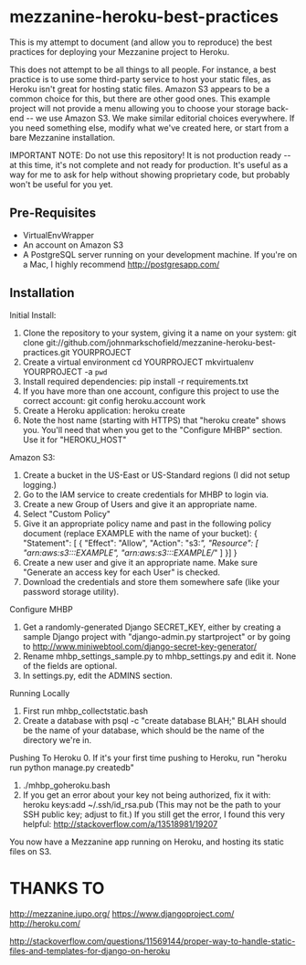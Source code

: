 mezzanine-heroku-best-practices
===============================

This is my attempt to document (and allow you to reproduce) the best practices for deploying your Mezzanine project to Heroku.

This does not attempt to be all things to all people. For instance, a best practice is to use some third-party service to host your static files, as Heroku isn't great for hosting static files. Amazon S3 appears to be a common choice for this, but there are other good ones. This example project will not provide a menu allowing you to choose your storage back-end -- we use Amazon S3. We make similar editorial choices everywhere. If you need something else, modify what we've created here, or start from a bare Mezzanine installation.



IMPORTANT NOTE:
Do not use this repository! It is not production ready -- at this time, it's not complete and not ready for production. It's useful as a way for me to ask for help without showing proprietary code, but probably won't be useful for you yet.


Pre-Requisites
--------------
* VirtualEnvWrapper
* An account on Amazon S3
* A PostgreSQL server running on your development machine. If you're on a Mac, I highly recommend http://postgresapp.com/



Installation
------------

Initial Install:
1. Clone the repository to your system, giving it a name on your system:
  git clone git://github.com/johnmarkschofield/mezzanine-heroku-best-practices.git YOURPROJECT
2. Create a virtual environment
  cd YOURPROJECT
  mkvirtualenv YOURPROJECT -a `pwd`
3. Install required dependencies:
  pip install -r requirements.txt
4. If you have more than one account, configure this project to use the correct account:
  git config heroku.account work
5. Create a Heroku application:
  heroku create
6. Note the host name (starting with HTTPS) that "heroku create" shows you. You'll need that when you get to the "Configure MHBP" section. Use it for "HEROKU_HOST"


Amazon S3:
1. Create a bucket in the US-East or US-Standard regions (I did not setup logging.)
2. Go to the IAM service to create credentials for MHBP to login via.
3. Create a new Group of Users and give it an appropriate name.
4. Select "Custom Policy"
5. Give it an appropriate policy name and past in the following policy document (replace EXAMPLE with the name of your bucket):
{
  "Statement": [ {
      "Effect": "Allow",
      "Action": "s3:*",
      "Resource": [
        "arn:aws:s3:::EXAMPLE",
        "arn:aws:s3:::EXAMPLE/*"
      ]
    }]
}
6. Create a new user and give it an appropriate name. Make sure "Generate an access key for each User" is checked.
7. Download the credentials and store them somewhere safe (like your password storage utility).

Configure MHBP
1. Get a randomly-generated Django SECRET_KEY, either by creating a sample Django project with "django-admin.py startproject" or by going to http://www.miniwebtool.com/django-secret-key-generator/
2. Rename mhbp_settings_sample.py to mhbp_settings.py and edit it. None of the fields are optional.
3. In settings.py, edit the ADMINS section.


Running Locally
1. First run mhbp_collectstatic.bash
2. Create a database with psql -c "create database BLAH;"
BLAH should be the name of your database, which should be the name of the directory we're in.

Pushing To Heroku
0. If it's your first time pushing to Heroku, run "heroku run python manage.py createdb"
1. ./mhbp_goheroku.bash
2. If you get an error about your key not being authorized, fix it with:
  heroku keys:add ~/.ssh/id_rsa.pub
(This may not be the path to your SSH public key; adjust to fit.) If you still get the error, I found this very helpful: http://stackoverflow.com/a/13518981/19207

You now have a Mezzanine app running on Heroku, and hosting its static files on S3.




THANKS TO
=========
http://mezzanine.jupo.org/
https://www.djangoproject.com/
http://heroku.com/

http://stackoverflow.com/questions/11569144/proper-way-to-handle-static-files-and-templates-for-django-on-heroku

